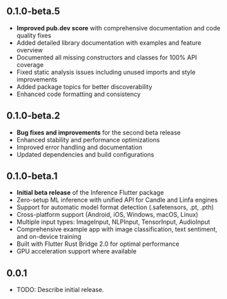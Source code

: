 ## 0.1.0-beta.5

* **Improved pub.dev score** with comprehensive documentation and code quality fixes
* Added detailed library documentation with examples and feature overview
* Documented all missing constructors and classes for 100% API coverage
* Fixed static analysis issues including unused imports and style improvements
* Added package topics for better discoverability
* Enhanced code formatting and consistency

## 0.1.0-beta.2

* **Bug fixes and improvements** for the second beta release
* Enhanced stability and performance optimizations
* Improved error handling and documentation
* Updated dependencies and build configurations

## 0.1.0-beta.1

* **Initial beta release** of the Inference Flutter package
* Zero-setup ML inference with unified API for Candle and Linfa engines
* Support for automatic model format detection (.safetensors, .pt, .pth)
* Cross-platform support (Android, iOS, Windows, macOS, Linux)
* Multiple input types: ImageInput, NLPInput, TensorInput, AudioInput
* Comprehensive example app with image classification, text sentiment, and on-device training
* Built with Flutter Rust Bridge 2.0 for optimal performance
* GPU acceleration support where available

## 0.0.1

* TODO: Describe initial release.
